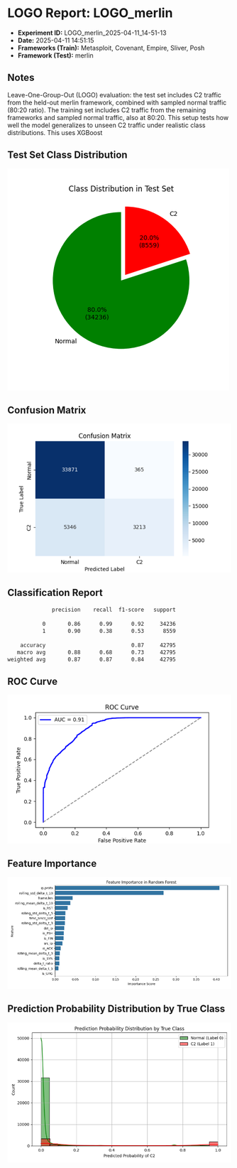 # LOGO Report: LOGO_merlin

- **Experiment ID:** LOGO_merlin_2025-04-11_14-51-13
- **Date:** 2025-04-11 14:51:15
- **Frameworks (Train):** Metasploit, Covenant, Empire, Sliver, Posh
- **Framework (Test):** merlin

## Notes
Leave-One-Group-Out (LOGO) evaluation: the test set includes C2 traffic from the held-out merlin framework, combined with sampled normal traffic (80:20 ratio). The training set includes C2 traffic from the remaining frameworks and sampled normal traffic, also at 80:20. This setup tests how well the model generalizes to unseen C2 traffic under realistic class distributions. This uses XGBoost

## Test Set Class Distribution
![Pie Chart](images/LOGO_merlin_2025-04-11_14-51-13_pie.png)

## Confusion Matrix
![Confusion Matrix](images/LOGO_merlin_2025-04-11_14-51-13_confusion.png)

## Classification Report
```
              precision    recall  f1-score   support

           0       0.86      0.99      0.92     34236
           1       0.90      0.38      0.53      8559

    accuracy                           0.87     42795
   macro avg       0.88      0.68      0.73     42795
weighted avg       0.87      0.87      0.84     42795
```

## ROC Curve
![ROC Curve](images/LOGO_merlin_2025-04-11_14-51-13_roc.png)

## Feature Importance
![Feature Importance](images/LOGO_merlin_2025-04-11_14-51-13_feature_importance.png)

## Prediction Probability Distribution by True Class
![Prediction Histogram](images/LOGO_merlin_2025-04-11_14-51-13_hist.png)
